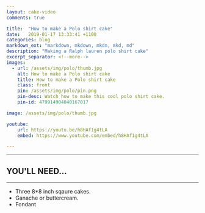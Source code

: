 ```yaml
---
layout: cake-video
comments: true

title:  "How to make a Polo shirt cake"
date:   2019-01-17 13:33:41 +1100
categories: blog
markdown_ext: "markdown, mkdown, mkdn, mkd, md"
description: "Making a Ralph lauren polo shirt cake"
excerpt_separator: <!--more-->
images: 
  - url: /assets/img/polo/thumb.jpg
    alt: How to make a Polo shirt cake
    title: How to make a Polo shirt cake
    class: front
    pin: /assets/img/polo/pin.png
    pin-desc: Watch how to make this cool polo shirt cake.
    pin-id: 479914904040167017

image: /assets/img/polo/thumb.jpg

youtube:
    url: https://youtu.be/h8HAf1g4tLA
    embed: https://www.youtube.com/embed/h8HAf1g4tLA

---
```



---

## YOU'LL NEED...

---

- Three 8\*8 inch sqaure cakes.
- Ganache or buttercream.
- Fondant








